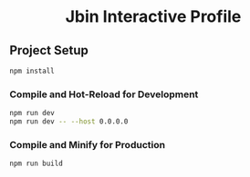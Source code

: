 <h1 align="center">
  Jbin Interactive Profile
</h1>



## Project Setup

```sh
npm install
```

### Compile and Hot-Reload for Development

```sh
npm run dev
npm run dev -- --host 0.0.0.0      
```

### Compile and Minify for Production

```sh
npm run build
```
